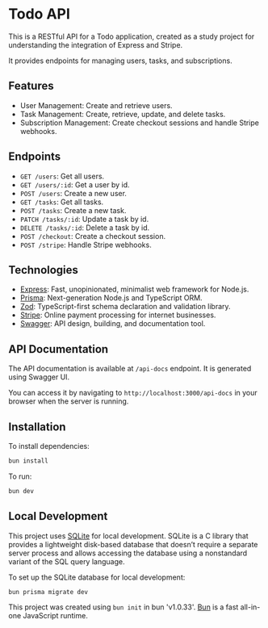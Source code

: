 # Todo API

This is a RESTful API for a Todo application, created as a study project for understanding the integration of Express and Stripe.

It provides endpoints for managing users, tasks, and subscriptions.

## Features

- User Management: Create and retrieve users.
- Task Management: Create, retrieve, update, and delete tasks.
- Subscription Management: Create checkout sessions and handle Stripe webhooks.

## Endpoints

- `GET /users`: Get all users.
- `GET /users/:id`: Get a user by id.
- `POST /users`: Create a new user.
- `GET /tasks`: Get all tasks.
- `POST /tasks`: Create a new task.
- `PATCH /tasks/:id`: Update a task by id.
- `DELETE /tasks/:id`: Delete a task by id.
- `POST /checkout`: Create a checkout session.
- `POST /stripe`: Handle Stripe webhooks.

## Technologies

- [Express](https://expressjs.com/): Fast, unopinionated, minimalist web framework for Node.js.
- [Prisma](https://www.prisma.io/): Next-generation Node.js and TypeScript ORM.
- [Zod](https://github.com/colinhacks/zod): TypeScript-first schema declaration and validation library.
- [Stripe](https://stripe.com/): Online payment processing for internet businesses.
- [Swagger](https://swagger.io/): API design, building, and documentation tool.

## API Documentation

The API documentation is available at `/api-docs` endpoint. It is generated using Swagger UI.

You can access it by navigating to `http://localhost:3000/api-docs` in your browser when the server is running.

## Installation

To install dependencies:

```bash
bun install
```

To run:

```bash
bun dev
```

## Local Development

This project uses [SQLite](https://www.sqlite.org/index.html) for local development. SQLite is a C library that provides a lightweight disk-based database that doesn’t require a separate server process and allows accessing the database using a nonstandard variant of the SQL query language.

To set up the SQLite database for local development:

```bash
bun prisma migrate dev
```

This project was created using `bun init` in bun 'v1.0.33'. [Bun](https://bun.sh) is a fast all-in-one JavaScript runtime.
